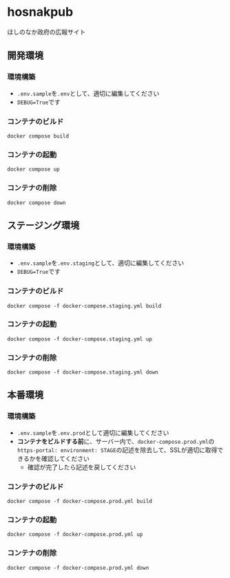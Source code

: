 # hosnakpub
ほしのなか政府の広報サイト

## 開発環境
### 環境構築
- `.env.sample`を`.env`として、適切に編集してください
- `DEBUG=True`です

### コンテナのビルド
`docker compose build`

### コンテナの起動
`docker compose up`

### コンテナの削除
`docker compose down`

## ステージング環境
### 環境構築
- `.env.sample`を`.env.staging`として、適切に編集してください
- `DEBUG=True`です

### コンテナのビルド
`docker compose -f docker-compose.staging.yml build`

### コンテナの起動
`docker compose -f docker-compose.staging.yml up`

### コンテナの削除
`docker compose -f docker-compose.staging.yml down`

## 本番環境
### 環境構築
- `.env.sample`を`.env.prod`として適切に編集してください
- **コンテナをビルドする前**に、サーバー内で、`docker-compose.prod.yml`の`https-portal: environment: STAGE`の記述を除去して、SSLが適切に取得できるかを確認してください
    - 確認が完了したら記述を戻してください

### コンテナのビルド
`docker compose -f docker-compose.prod.yml build`

### コンテナの起動
`docker compose -f docker-compose.prod.yml up`

### コンテナの削除
`docker compose -f docker-compose.prod.yml down`

